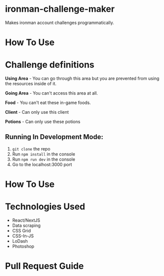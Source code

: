 # ironman-challenge-maker

Makes ironman account challenges programmatically.

# How To Use
# Challenge definitions

**Using Area** - You can go through this area but you are prevented from using the resources inside of it. 

**Going Area** - You can't access this area at all.

**Food** - You can't eat these in-game foods.

**Client** - Can only use this client

**Potions** - Can only use these potions

## Running In Development Mode:
1. `git clone` the repo
2. Run `npm install` in the console
3. Run `npm run dev` in the console
4. Go to the localhost:3000 port



# How To Use 

# Technologies Used

* React/NextJS
* Data scraping
* CSS Grid
* CSS-In-JS
* LoDash
* Photoshop

# Pull Request Guide